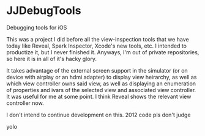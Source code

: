 # JJDebugTools
Debugging tools for iOS

This was a project I did before all the view-inspection tools that we have today like Reveal, Spark Inspector, Xcode's new tools, etc.
I intended to productize it, but I never finished it. Anyways, I'm out of private repositories, so here it is in all of it's hacky glory. 

It takes advantage of the external screen support in the simulator (or on device with airplay or an hdmi adapter) to display view heirarchy, as well as which view controller owns said view, as well as displaying an enumeration of properties and ivars of the selected view and associated view controller. It was useful for me at some point. I think Reveal shows the relevant view controller now.

I don't intend to continue development on this. 2012 code pls don't judge



yolo
